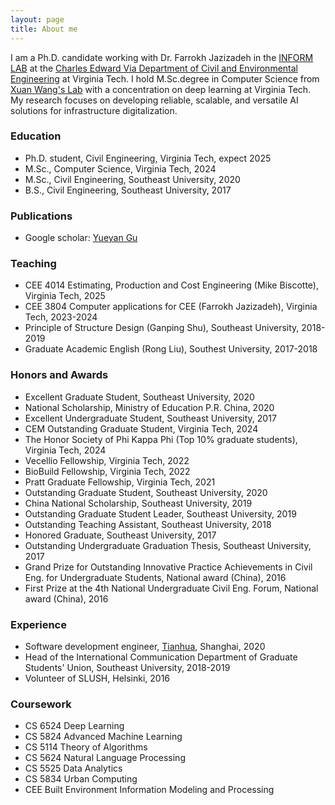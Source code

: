 ```yaml
---
layout: page
title: About me
---
```


I am a Ph.D. candidate working with Dr. Farrokh Jazizadeh in the [INFORM LAB](https://www.inform-lab.org/) at the [Charles Edward Via Department of Civil and Environmental Engineering](https://ceeinfo.cee.vt.edu/) at Virginia Tech. I hold M.Sc.degree in Computer Science from [Xuan Wang's Lab](https://xuanwang91.github.io/) with a concentration on deep learning at Virginia Tech. My research focuses on developing reliable, scalable, and versatile AI solutions for infrastructure digitalization.

### Education
- Ph.D. student, Civil Engineering, Virginia Tech, expect 2025
- M.Sc., Computer Science, Virginia Tech, 2024
- M.Sc., Civil Engineering, Southeast University, 2020
- B.S., Civil Engineering, Southeast University, 2017
 
### Publications
- Google scholar: [Yueyan Gu](https://scholar.google.com/citations?user=caBd4w4AAAAJ&hl=en&oi=ao)

### Teaching
- CEE 4014 Estimating, Production and Cost Engineering (Mike Biscotte), Virginia Tech, 2025
- CEE 3804 Computer applications for CEE (Farrokh Jazizadeh), Virginia Tech, 2023-2024
- Principle of Structure Design (Ganping Shu), Southeast University, 2018-2019
- Graduate Academic English (Rong Liu), Southest University, 2017-2018

### Honors and Awards
- Excellent Graduate Student, Southeast University, 2020
- National Scholarship, Ministry of Education P.R. China, 2020
- Excellent Undergraduate Student, Southeast University, 2017
- CEM Outstanding Graduate Student, Virginia Tech, 2024
- The Honor Society of Phi Kappa Phi (Top 10% graduate students), Virginia Tech, 2024
- Vecellio Fellowship, Virginia Tech, 2022
- BioBuild Fellowship, Virginia Tech, 2022
- Pratt Graduate Fellowship, Virginia Tech, 2021
- Outstanding Graduate Student, Southeast University, 2020
- China National Scholarship, Southeast University, 2019
- Outstanding Graduate Student Leader, Southeast University, 2019
- Outstanding Teaching Assistant, Southeast University, 2018
- Honored Graduate, Southeast University, 	2017
- Outstanding Undergraduate Graduation Thesis,	Southeast University, 2017
- Grand Prize for Outstanding Innovative Practice Achievements in Civil Eng. for Undergraduate Students,	National award (China),	2016
- First Prize at the 4th National Undergraduate Civil Eng. Forum,	National award (China),	2016

### Experience
- Software development engineer, [Tianhua](https://www.thape.com/?locale=en), Shanghai, 2020
- Head of the International Communication Department of Graduate Students' Union, Southeast University, 2018-2019
- Volunteer of SLUSH, Helsinki, 2016

### Coursework
- CS 6524 Deep Learning
- CS 5824 Advanced Machine Learning
- CS 5114 Theory of Algorithms
- CS 5624 Natural Language Processing
- CS 5525 Data Analytics
- CS 5834 Urban Computing
- CEE Built Environment Information Modeling and Processing
